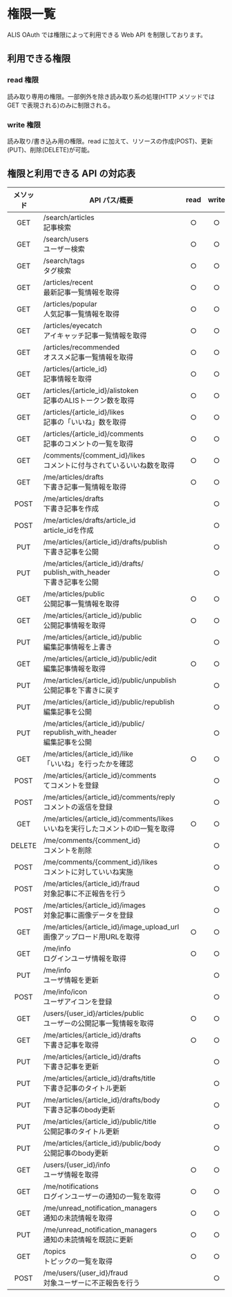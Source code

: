# 権限一覧
ALIS OAuth では権限によって利用できる Web API を制限しております。

## 利用できる権限
### read 権限
読み取り専用の権限。一部例外を除き読み取り系の処理(HTTP メソッドでは GET で表現される)のみに制限される。

### write 権限
読み取り/書き込み用の権限。read に加えて、リソースの作成(POST)、更新(PUT)、削除(DELETE)が可能。

## 権限と利用できる API の対応表

| メソッド | API パス/概要 | read | write | API ドキュメント |
|:---:|---|:---:|:---:|:---:|
| GET | /search/articles <br>記事検索 | ○ | ○ | [Document](https://alisproject.github.io/api-docs/#/default/get_search_articles)
| GET | /search/users <br>ユーザー検索 | ○ | ○ | [Document](https://alisproject.github.io/api-docs/#/default/get_search_users)
| GET | /search/tags <br>タグ検索 | ○ | ○ | [Document](https://alisproject.github.io/api-docs/#/default/get_search_tags)
| GET | /articles/recent <br>最新記事一覧情報を取得 | ○ | ○ | [Document](https://alisproject.github.io/api-docs/#/default/get_articles_recent)
| GET | /articles/popular <br>人気記事一覧情報を取得 | ○ | ○ | [Document](https://alisproject.github.io/api-docs/#/default/get_articles_popular)
| GET | /articles/eyecatch <br>アイキャッチ記事一覧情報を取得 | ○ | ○ | [Document](https://alisproject.github.io/api-docs/#/default/get_articles_eyecatch)
| GET | /articles/recommended <br>オススメ記事一覧情報を取得 | ○ | ○ | [Document](https://alisproject.github.io/api-docs/#/default/get_articles_recommended)
| GET | /articles/{article_id} <br>記事情報を取得 | ○ | ○ | [Document](https://alisproject.github.io/api-docs/#/default/get_articles_article_id)
| GET | /articles/{article_id}/alistoken <br>記事のALISトークン数を取得 | ○ | ○ | [Document](https://alisproject.github.io/api-docs/#/default/get_articles_article_id_alistoken)
| GET | /articles/{article_id}/likes <br>記事の「いいね」数を取得 | ○ | ○ | [Document](https://alisproject.github.io/api-docs/#/default/get_articles_article_id_likes)
| GET | /articles/{article_id}/comments <br>記事のコメントの一覧を取得 | ○ | ○ | [Document](https://alisproject.github.io/api-docs/#/default/get_articles_article_id_comments)
| GET | /comments/{comment_id}/likes <br>コメントに付与されているいいね数を取得 | ○ | ○ | [Document](https://alisproject.github.io/api-docs/#/default/get_comments_comment_id_likes)
| GET | /me/articles/drafts <br>下書き記事一覧情報を取得 | ○ | ○ | [Document](https://alisproject.github.io/api-docs/#/default/get_me_articles_drafts)
| POST | /me/articles/drafts <br>下書き記事を作成 |  | ○ | [Document](https://alisproject.github.io/api-docs/#/default/post_me_articles_drafts)
| POST | /me/articles/drafts/article_id <br>article_idを作成 |  | ○ | [Document](https://alisproject.github.io/api-docs/#/default/post_me_articles_drafts_article_id)
| PUT | /me/articles/{article_id}/drafts/publish <br>下書き記事を公開 |  | ○ | [Document](https://alisproject.github.io/api-docs/#/default/put_me_articles_article_id_drafts_publish)
| PUT | /me/articles/{article_id}/drafts/ <br>publish_with_header <br>下書き記事を公開 |  | ○ | [Document](https://alisproject.github.io/api-docs/#/default/put_me_articles_article_id_drafts_publish_with_header)
| GET | /me/articles/public <br>公開記事一覧情報を取得 | ○ | ○ | [Document](https://alisproject.github.io/api-docs/#/default/get_me_articles_public)
| GET | /me/articles/{article_id}/public <br>公開記事情報を取得 | ○ | ○ | [Document](https://alisproject.github.io/api-docs/#/default/get_me_articles_article_id_public)
| PUT | /me/articles/{article_id}/public <br>編集記事情報を上書き |  | ○ | [Document](https://alisproject.github.io/api-docs/#/default/put_me_articles_article_id_public)
| GET | /me/articles/{article_id}/public/edit <br>編集記事情報を取得 | ○ | ○ | [Document](https://alisproject.github.io/api-docs/#/default/get_me_articles_article_id_public_edit)
| PUT | /me/articles/{article_id}/public/unpublish <br>公開記事を下書きに戻す |  | ○ | [Document](https://alisproject.github.io/api-docs/#/default/put_me_articles_article_id_public_unpublish)
| PUT | /me/articles/{article_id}/public/republish <br>編集記事を公開 |  | ○ | [Document](https://alisproject.github.io/api-docs/#/default/put_me_articles_article_id_public_republish)
| PUT | /me/articles/{article_id}/public/ <br>republish_with_header <br>編集記事を公開 |  | ○ | [Document](https://alisproject.github.io/api-docs/#/default/put_me_articles_article_id_public_republish_with_header)
| GET | /me/articles/{article_id}/like <br>「いいね」を行ったかを確認 | ○ | ○ | [Document](https://alisproject.github.io/api-docs/#/default/get_me_articles_article_id_like)
| POST | /me/articles/{article_id}/comments <br>てコメントを登録 |  | ○ | [Document](https://alisproject.github.io/api-docs/#/default/post_me_articles_article_id_comments)
| POST | /me/articles/{article_id}/comments/reply <br>コメントの返信を登録 |  | ○ | [Document](https://alisproject.github.io/api-docs/#/default/post_me_articles_article_id_comments_reply)
| GET | /me/articles/{article_id}/comments/likes <br>いいねを実行したコメントのID一覧を取得 | ○ | ○ | [Document](https://alisproject.github.io/api-docs/#/default/get_me_articles_article_id_comments_likes)
| DELETE | /me/comments/{comment_id} <br>コメントを削除 |  | ○ | [Document](https://alisproject.github.io/api-docs/#/default/delete_me_comments_comment_id)
| POST | /me/comments/{comment_id}/likes <br>コメントに対していいね実施 |  | ○ | [Document](https://alisproject.github.io/api-docs/#/default/post_me_comments_comment_id_likes)
| POST | /me/articles/{article_id}/fraud <br>対象記事に不正報告を行う |  | ○ | [Document](https://alisproject.github.io/api-docs/#/default/post_me_articles_article_id_fraud)
| POST | /me/articles/{article_id}/images <br>対象記事に画像データを登録 |  | ○ | [Document](https://alisproject.github.io/api-docs/#/default/post_me_articles_article_id_images)
| GET | /me/articles/{article_id}/image_upload_url <br>画像アップロード用URLを取得 | ○ | ○ | [Document](https://alisproject.github.io/api-docs/#/default/get_me_articles_article_id_image_upload_url)
| GET | /me/info <br>ログインユーザ情報を取得 | ○ | ○ | [Document](https://alisproject.github.io/api-docs/#/default/get_me_info)
| PUT | /me/info <br>ユーザ情報を更新 |  | ○ | [Document](https://alisproject.github.io/api-docs/#/default/put_me_info)
| POST | /me/info/icon <br>ユーザアイコンを登録 |  | ○ | [Document](https://alisproject.github.io/api-docs/#/default/post_me_info_icon)
| GET | /users/{user_id}/articles/public <br>ユーザーの公開記事一覧情報を取得 | ○ | ○ | [Document](https://alisproject.github.io/api-docs/#/default/get_users_user_id_articles_public)
| GET | /me/articles/{article_id}/drafts <br>下書き記事を取得 | ○ | ○ | [Document](https://alisproject.github.io/api-docs/#/default/get_me_articles_article_id_drafts)
| PUT | /me/articles/{article_id}/drafts <br>下書き記事を更新 |  | ○ | [Document](https://alisproject.github.io/api-docs/#/default/put_me_articles_article_id_drafts)
| PUT | /me/articles/{article_id}/drafts/title <br>下書き記事のタイトル更新 |  | ○ | [Document](https://alisproject.github.io/api-docs/#/default/put_me_articles_article_id_drafts_title)
| PUT | /me/articles/{article_id}/drafts/body <br>下書き記事のbody更新 |  | ○ | [Document](https://alisproject.github.io/api-docs/#/default/put_me_articles_article_id_drafts_body)
| PUT | /me/articles/{article_id}/public/title <br>公開記事のタイトル更新 |  | ○ | [Document](https://alisproject.github.io/api-docs/#/default/put_me_articles_article_id_public_title)
| PUT | /me/articles/{article_id}/public/body <br>公開記事のbody更新 |  | ○ | [Document](https://alisproject.github.io/api-docs/#/default/put_me_articles_article_id_public_body)
| GET | /users/{user_id}/info <br>ユーザ情報を取得 | ○ | ○ | [Document](https://alisproject.github.io/api-docs/#/default/get_users_user_id_info)
| GET | /me/notifications <br>ログインユーザーの通知の一覧を取得 | ○ | ○ | [Document](https://alisproject.github.io/api-docs/#/default/get_me_notifications)
| GET | /me/unread_notification_managers <br>通知の未読情報を取得 | ○ | ○ | [Document](https://alisproject.github.io/api-docs/#/default/get_me_unread_notification_managers)
| PUT | /me/unread_notification_managers <br>通知の未読情報を既読に更新 | ○ | ○ | [Document](https://alisproject.github.io/api-docs/#/default/put_me_unread_notification_managers)
| GET | /topics <br>トピックの一覧を取得 | ○ | ○ | [Document](https://alisproject.github.io/api-docs/#/default/get_topics)
| POST | /me/users/{user_id}/fraud <br>対象ユーザーに不正報告を行う |  | ○ | [Document](https://alisproject.github.io/api-docs/#/default/post_me_users_user_id_fraud)

